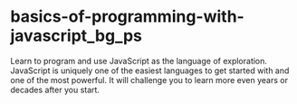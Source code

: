 # basics-of-programming-with-javascript_bg_ps

Learn to program and use JavaScript as the language of exploration.  
JavaScript is uniquely one of the easiest languages to get started with and one of the most powerful. It will challenge you to learn more even years or decades after you start.
